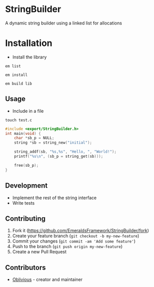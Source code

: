 # StringBuilder

A dynamic string builder using a linked list for allocations

# Installation

* Install the library

`em list`

`em install`

`em build lib`

## Usage

* Include in a file

`touch test.c`
```c
#include <export/StringBuilder.h>
int main(void) {
    char *sb_p = NULL;
    string *sb = string_new("initial");

    string_addf(sb, "%s,%s", "Hello, ", "World!");
    printf("%s\n", (sb_p = string_get(sb)));

    free(sb_p);
}
```

## Development

* Implement the rest of the string interface
* Write tests

## Contributing

1. Fork it (<https://github.com/EmeraldsFramework/StringBuilder/fork>)
2. Create your feature branch (`git checkout -b my-new-feature`)
3. Commit your changes (`git commit -am 'Add some feature'`)
4. Push to the branch (`git push origin my-new-feature`)
5. Create a new Pull Request

## Contributors

- [Oblivious](https://github.com/Oblivious) - creator and maintainer
